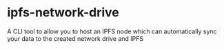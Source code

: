 # ipfs-network-drive

A CLI tool to allow you to host an IPFS node which can automatically sync your data to the created network drive and IPFS
